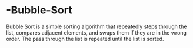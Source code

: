 # -Bubble-Sort
Bubble Sort is a simple sorting algorithm that repeatedly steps through the list, compares adjacent elements, and swaps them if they are in the wrong order. The pass through the list is repeated until the list is sorted.
